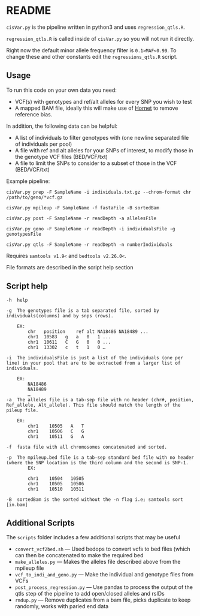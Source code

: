 # README

`cisVar.py` is the pipeline written in python3 and uses `regression_qtls.R`.

`regression_qtls.R` is called inside of `cisVar.py` so you will not run it
directly.

Right now the default minor allele frequency filter is `0.1>MAF<0.99`.
To change these and other constants edit the `regressions_qtls.R` script.

## Usage

To run this code on your own data you need:

- VCF(s) with genotypes and ref/alt alleles for every SNP you wish to test
- A mapped BAM file, ideally this will make use of
    [Hornet](https://github.com/TheFraserLab/Hornet) to remove reference bias.

In addition, the following data can be helpful:

- A list of individuals to filter genotypes with (one newline separated file of
    individuals per pool)
- A file with ref and alt alleles for your SNPs of interest, to modify those in
    the genotype VCF files (BED/VCF/txt)
- A file to limit the SNPs to consider to a subset of those in the VCF
    (BED/VCF/txt)

Example pipeline:

```shell
cisVar.py prep -F SampleName -i individuals.txt.gz --chrom-format chr /path/to/geno/*vcf.gz

cisVar.py mpileup -F SampleName -f fastaFile -B sortedBam

cisVar.py post -F SampleName -r readDepth -a allelesFile

cisVar.py geno -F SampleName -r readDepth -i individualsFile -g genotypesFile

cisVar.py qtls -F SampleName -r readDepth -n numberIndividuals
```

Requires `samtools v1.9<` and `bedtools v2.26.0<`.

File formats are described in the script help section

## Script help

```
-h	help

-g	The genotypes file is a tab separated file, sorted by individuals(columns) and by snps (rows).

	EX:
		chr   position    ref alt NA18486 NA18489 ...
		chr1  10583   g   a   0   1 ...
		chr1  10611   C   G   0   0 ...
		chr1  13302   c   t   1   0 …

-i	The individualsFile is just a list of the individuals (one per line) in your pool that are to be extracted from a larger list of individuals.

	EX:
		NA18486
		NA18489
		…
-a	The alleles file is a tab-sep file with no header (chr#, position, Ref_allele, Alt_allele). This file should match the length of the pileup file.

	EX:
		chr1	10505	A	T
		chr1	10506	C	G
		chr1	10511	G	A

-f	fasta file with all chromosomes concatenated and sorted.

-p	The mpileup.bed file is a tab-sep standard bed file with no header (where the SNP location is the third column and the second is SNP-1.
    	EX:

	    chr1	10504	10505
	    chr1	10505	10506
	    chr1	10510	10511

-B	sortedBam is the sorted without the -n flag i.e; samtools sort [in.bam]
```

## Additional Scripts

The `scripts` folder includes a few additional scripts that may be useful

- `convert_vcf2bed.sh` — Used bedops to convert vcfs to bed files (which can then be concatenated to make the required bed
- `make_alleles.py` — Makes the alleles file described above from the mpileup file
- `vcf_to_indi_and_geno.py` — Make the individual and genotype files from VCFs
- `post_process_regression.py` — Use pandas to process the output of the qtls step of the pipeline to add open/closed alleles and rsIDs
- `rmdup.py` — Remove duplicates from a bam file, picks duplicate to keep randomly, works with paried end data
